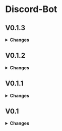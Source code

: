 # Discord-Bot

## V0.1.3
<details>
  <summary><b>Changes</b></summary>
  
  - .env hinzugefügt, um Token geheim zu halten
</details>


## V0.1.2
<details>
  <summary><b>Changes</b></summary>
  
  - Kacken Command hinzugefügt
  - Schnauze!
  - README formatiert
</details>

## V0.1.1
<details>
  <summary><b>Changes</b></summary>
  
  - Kleiner Bug-Fix
</details>

## V0.1
<details>
  <summary><b>Changes</b></summary>
  
  - Bot läuft
  - Code aufgeräumt
  - erster Slash-Command hinzugefügt
  - README.md aktualisiert
</details>
